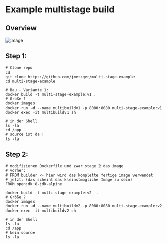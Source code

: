 # Example multistage build 

## Overview

![image](https://github.com/jmetzger/training-microservices-docker-kubernetes/assets/1933318/c6ee24f7-3669-4410-bfe9-4e2d08cf8ac7)

## Step 1:

```
# Clone repo 
cd 
git clone https://github.com/jmetzger/multi-stage-example
cd multi-stage-example 
```

```
# Bau - Variante 1:
docker build -t multi-stage-example:v1 .
# Größe ?
docker images
docker run -d --name multibuildv1 -p 8080:8080 multi-stage-example:v1 
docker exec -it multibuildv1 sh
```

```
# in der Shell
ls -la
cd /app
# source ist da ! 
ls -la
```

## Step 2:

```
# modifizieren Dockerfile und zwar stage 2 das image
# vorher:
# FROM builder <- hier wird das komplette fertige image verwendet 
# jetzt: (das scheint das kleinstmögliche Image zu sein)  
FROM openjdk:8-jdk-alpine
```

```
docker build -t multi-stage-example:v2  .
# Größe ?
docker images 
docker run -d --name multibuildv2 -p 8080:8080 multi-stage-example:v2 
docker exec -it multibuildv2 sh
```

```
# in der Shell
ls -la
cd /app
# kein source
ls -la
```
